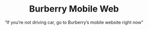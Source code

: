 ---
layout: default
type: project
folder: project2
title: Burberry Mobile Web
subtitle: “If you’re not driving car, go to Burberry’s mobile website right now”
---